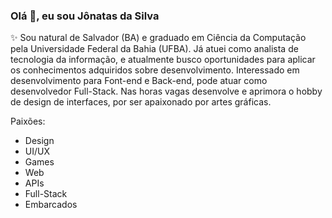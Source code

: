 ### Olá 👋, eu sou Jônatas da Silva

✨ Sou natural de Salvador (BA) e graduado em Ciência da Computação pela Universidade Federal da Bahia (UFBA). Já atuei como analista de tecnologia da informação, e atualmente busco oportunidades para aplicar os conhecimentos adquiridos sobre desenvolvimento. Interessado em desenvolvimento para Font-end e Back-end, pode atuar como desenvolvedor Full-Stack. Nas horas vagas desenvolve e aprimora o hobby de design de interfaces, por ser apaixonado por artes gráficas.

Paixões:

- Design
- UI/UX
- Games
- Web
- APIs
- Full-Stack
- Embarcados

<!--
**jonatasdasilva/jonatasdasilva** is a ✨ _special_ ✨ repository because its `README.md` (this file) appears on your GitHub profile.

Here are some ideas to get you started:

- 🔭 I’m currently working on ...
- 🌱 I’m currently learning ...
- 👯 I’m looking to collaborate on ...
- 🤔 I’m looking for help with ...
- 💬 Ask me about ...
- 📫 How to reach me: ...
- 😄 Pronouns: ...
- ⚡ Fun fact: ...
-->
